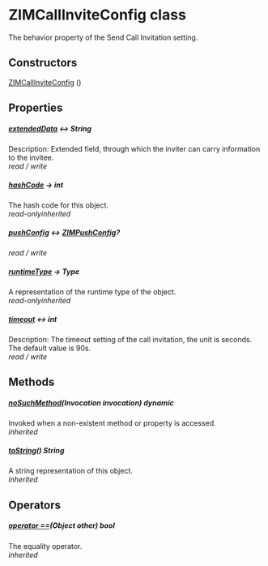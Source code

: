 


# ZIMCallInviteConfig class









<p>The behavior property of the Send Call Invitation setting.</p>




## Constructors

[ZIMCallInviteConfig](../zego_uikit_prebuilt_live_audio_room/ZIMCallInviteConfig/ZIMCallInviteConfig.md) ()

   


## Properties

##### [extendedData](../zego_uikit_prebuilt_live_audio_room/ZIMCallInviteConfig/extendedData.md) &#8596; String



Description: Extended field, through which the inviter can carry information to the invitee.  
_<span class="feature">read / write</span>_



##### [hashCode](../zego_uikit_prebuilt_live_audio_room/ZIMCallInviteConfig/hashCode.md) &#8594; int



The hash code for this object.  
_<span class="feature">read-only</span><span class="feature">inherited</span>_



##### [pushConfig](../zego_uikit_prebuilt_live_audio_room/ZIMCallInviteConfig/pushConfig.md) &#8596; [ZIMPushConfig](../zego_uikit_prebuilt_live_audio_room/ZIMPushConfig-class.md)?



  
_<span class="feature">read / write</span>_



##### [runtimeType](../zego_uikit_prebuilt_live_audio_room/ZIMCallInviteConfig/runtimeType.md) &#8594; Type



A representation of the runtime type of the object.  
_<span class="feature">read-only</span><span class="feature">inherited</span>_



##### [timeout](../zego_uikit_prebuilt_live_audio_room/ZIMCallInviteConfig/timeout.md) &#8596; int



Description: The timeout setting of the call invitation, the unit is seconds. The default value is 90s.  
_<span class="feature">read / write</span>_





## Methods

##### [noSuchMethod](../zego_uikit_prebuilt_live_audio_room/ZIMCallInviteConfig/noSuchMethod.md)(Invocation invocation) dynamic



Invoked when a non-existent method or property is accessed.  
_<span class="feature">inherited</span>_



##### [toString](../zego_uikit_prebuilt_live_audio_room/ZIMCallInviteConfig/toString.md)() String



A string representation of this object.  
_<span class="feature">inherited</span>_





## Operators

##### [operator ==](../zego_uikit_prebuilt_live_audio_room/ZIMCallInviteConfig/operator_equals.md)(Object other) bool



The equality operator.  
_<span class="feature">inherited</span>_















